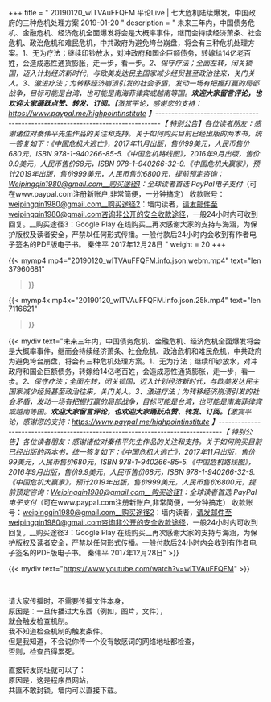 +++
title = " 20190120_wITVAuFFQFM 平论Live | 七大危机陆续爆发，中国政府的三种危机处理方案 2019-01-20 "
description = " 未来三年内，中国债务危机、金融危机、经济危机全面爆发将会是大概率事件，继而会持续经济萧条、社会危机、政治危机和难民危机，中共政府为避免垮台崩盘，将会有三种危机处理方案。1、无为疗法；继续印钞放水，对冲政府和国企巨额债务，转嫁给14亿老百姓，会造成恶性通货膨胀，走一步，看一步。_2、保守疗法；全面左转，闭关锁国，迈入计划经济新时代，与欧美发达民主国家减少经贸甚至政治往来，关门关人。_3、激进疗法；为转移经济崩溃引发的社会矛盾，发动一场有把握打赢的局部战争，目标可能是台湾，也可能是南海菲律宾或越南等国。__欢迎大家留言评论，也欢迎大家踊跃点赞、转发、订阅。___【激赏平论，感谢您的支持：https://www.paypal.me/highpointinstitute 】_-------------------------------------------------------------------------------_【 特别公告】_各位读者朋友：_感谢诸位对秦伟平先生作品的关注和支持。_关于如何购买目前已经出版的两本书，统一答复如下：_《中国危机大逃亡》，2017年11月出版，售价99美元，人民币售价680元，ISBN 978-1-940266-85-5._《中国危机路线图》，2016年9月出版，售价9.9美元，人民币售价68元，ISBN 978-1-940266-32-9._《中国危机大赢家》，预计2019年出版，售价999美元，人民币售价6800元，提前预定咨询：Weipingqin1980@gmail.com__购买途径1：全球读者首选 PayPal电子支付_（可在www.paypal.com注册新账户,非常简便，一分钟搞定）     收款账号：weipingqin1980@gmail.com__购买途径2：墙内读者，请发邮件至weipingqin1980@gmail.com咨询非公开的安全收款途径，一般24小时内可收到回复。__购买途径3：Google Play 在线购买__再次感谢大家的支持与海涵，为保护版权及读者安全，严禁以任何形式传播。一般付款后24小时内会收到有作者电子签名的PDF版电子书。     秦伟平     2017年12月28日 "
weight = 20
+++

{{< mymp4 mp4="20190120_wITVAuFFQFM.info.json.webm.mp4" 
text="len 37960681"
>}}

{{< mymp4x  mp4x="20190120_wITVAuFFQFM.info.json.25k.mp4"
text="len 7116621"
>}}


{{< mydiv text="未来三年内，中国债务危机、金融危机、经济危机全面爆发将会是大概率事件，继而会持续经济萧条、社会危机、政治危机和难民危机，中共政府为避免垮台崩盘，将会有三种危机处理方案。1、无为疗法；继续印钞放水，对冲政府和国企巨额债务，转嫁给14亿老百姓，会造成恶性通货膨胀，走一步，看一步。_2、保守疗法；全面左转，闭关锁国，迈入计划经济新时代，与欧美发达民主国家减少经贸甚至政治往来，关门关人。_3、激进疗法；为转移经济崩溃引发的社会矛盾，发动一场有把握打赢的局部战争，目标可能是台湾，也可能是南海菲律宾或越南等国。__欢迎大家留言评论，也欢迎大家踊跃点赞、转发、订阅。___【激赏平论，感谢您的支持：https://www.paypal.me/highpointinstitute 】_-------------------------------------------------------------------------------_【 特别公告】_各位读者朋友：_感谢诸位对秦伟平先生作品的关注和支持。_关于如何购买目前已经出版的两本书，统一答复如下：_《中国危机大逃亡》，2017年11月出版，售价99美元，人民币售价680元，ISBN 978-1-940266-85-5._《中国危机路线图》，2016年9月出版，售价9.9美元，人民币售价68元，ISBN 978-1-940266-32-9._《中国危机大赢家》，预计2019年出版，售价999美元，人民币售价6800元，提前预定咨询：Weipingqin1980@gmail.com__购买途径1：全球读者首选 PayPal电子支付_（可在www.paypal.com注册新账户,非常简便，一分钟搞定）     收款账号：weipingqin1980@gmail.com__购买途径2：墙内读者，请发邮件至weipingqin1980@gmail.com咨询非公开的安全收款途径，一般24小时内可收到回复。__购买途径3：Google Play 在线购买__再次感谢大家的支持与海涵，为保护版权及读者安全，严禁以任何形式传播。一般付款后24小时内会收到有作者电子签名的PDF版电子书。     秦伟平     2017年12月28日" >}}
<br>

{{< mydiv text="https://www.youtube.com/watch?v=wITVAuFFQFM" >}}


<br>

请大家传播时，不需要传播文件本身，<br>
原因是：一旦传播过大东西（例如，图片，文件），<br>
就会触发检查机制。<br>
我不知道检查机制的触发条件。<br>
但是我知道，不会说你传一个没有敏感词的网络地址都检查，<br>
否则，检查员得累死。<br><br>
直接转发网址就可以了：<br>
原因是，这是程序员网站，<br>
共匪不敢封锁，墙内可以直接下载。


